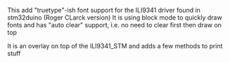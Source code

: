 This add "truetype"-ish font support for the ILI9341 driver found in stm32duino (Roger CLarck version)
It is using block mode to quickly draw fonts and has "auto clear" support, i.e. no need to clear first then draw on top

It is an overlay on top of the ILI9341_STM and adds a few methods to print stuff
